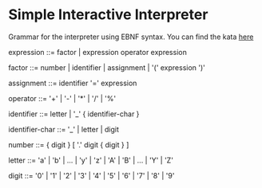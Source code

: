 # Simple Interactive Interpreter

Grammar for the interpreter using EBNF syntax. You can find the kata [here](https://www.codewars.com/kata/53005a7b26d12be55c000243/train/javascript)

expression      ::= factor | expression operator expression

factor          ::= number | identifier | assignment | '(' expression ')'

assignment      ::= identifier '=' expression

operator        ::= '+' | '-' | '*' | '/' | '%'

identifier      ::= letter | '_' { identifier-char }

identifier-char ::= '_' | letter | digit

number          ::= { digit } [ '.' digit { digit } ]

letter          ::= 'a' | 'b' | ... | 'y' | 'z' | 'A' | 'B' | ... | 'Y' | 'Z'

digit           ::= '0' | '1' | '2' | '3' | '4' | '5' | '6' | '7' | '8' | '9'

